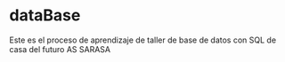 # dataBase
Este es el proceso de aprendizaje de taller de base de datos con SQL de casa del futuro AS SARASA
